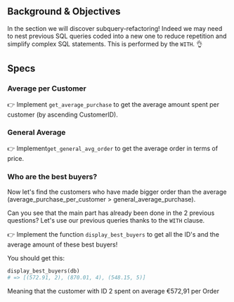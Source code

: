 ## Background & Objectives

In the section we will discover subquery-refactoring! Indeed we may need to nest previous SQL queries coded into a new one to reduce repetition and simplify complex SQL statements. This is performed by the `WITH`. 👌

## Specs

### Average per Customer

👉 Implement `get_average_purchase` to get the average amount spent per customer (by ascending CustomerID).

### General Average

👉  Implement`get_general_avg_order` to get the average order in terms of price.

### Who are the best buyers?

Now let's find the customers who have made bigger order than the average (average_purchase_per_customer > general_average_purchase).

Can you see that the main part has already been done in the 2 previous questions? Let's use our previous queries thanks to the `WITH` clause.

👉 Implement the function `display_best_buyers` to get all the ID's and the average amount of these best buyers!

You should get this:
```python
display_best_buyers(db)
# => [(572.91, 2), (870.01, 4), (548.15, 5)]
```

Meaning that the customer with ID 2 spent on average €572,91 per Order
